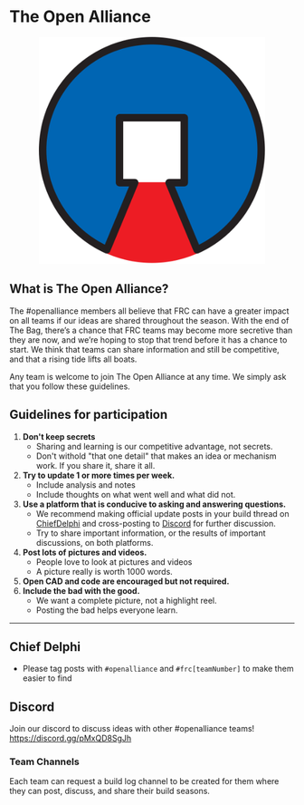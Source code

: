 # The Open Alliance
<p align="center">
  <img width="400" height="400" src="logo/open-alliance-logo.svg">
</p>

## What is The Open Alliance?
The #openalliance members all believe that FRC can have a greater impact on all teams if our ideas are shared throughout the season. With the end of The Bag, there’s a chance that FRC teams may become more secretive than they are now, and we’re hoping to stop that trend before it has a chance to start. We think that teams can share information and still be competitive, and that a rising tide lifts all boats.

Any team is welcome to join The Open Alliance at any time. We simply ask that you follow these guidelines.

## Guidelines for participation
1) **Don't keep secrets**
   * Sharing and learning is our competitive advantage, not secrets.
   * Don't withold "that one detail" that makes an idea or mechanism work.  If you share it, share it all.
3) **Try to update 1 or more times per week.**
   * Include analysis and notes
   * Include thoughts on what went well and what did not.
4) **Use a platform that is conducive to asking and answering questions.**
   * We recommend making official update posts in your build thread on [ChiefDelphi](chiefdelphi.com) and cross-posting to [Discord](https://discord.gg/pMxQD8SgJh) for further discussion.
   * Try to share important information, or the results of important discussions, on both platforms.
5) **Post lots of pictures and videos.**
   * People love to look at pictures and videos
   * A picture really is worth 1000 words.
6) **Open CAD and code are encouraged but not required.**
7) **Include the bad with the good.**
   * We want a complete picture, not a highlight reel.
   * Posting the bad helps everyone learn.

------------------------------
## Chief Delphi
* Please tag posts with `#openalliance` and `#frc[teamNumber]` to make them easier to find

## Discord
Join our discord to discuss ideas with other #openalliance teams!
https://discord.gg/pMxQD8SgJh

### Team Channels
Each team can request a build log channel to be created for them where they can post, discuss, and share their build seasons.
